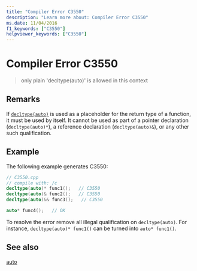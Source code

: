 ```yaml
---
title: "Compiler Error C3550"
description: "Learn more about: Compiler Error C3550"
ms.date: 11/04/2016
f1_keywords: ["C3550"]
helpviewer_keywords: ["C3550"]
---
```

# Compiler Error C3550

> only plain 'decltype(auto)' is allowed in this context

## Remarks

If [`decltype(auto)`](../../cpp/decltype-cpp.md#decltype-and-auto) is used as a placeholder for the return type of a function, it must be used by itself. It cannot be used as part of a pointer declaration (`decltype(auto)*`), a reference declaration (`decltype(auto)&`), or any other such qualification.

## Example

The following example generates C3550:

```cpp
// C3550.cpp
// compile with: /c
decltype(auto)* func1();   // C3550
decltype(auto)& func2();   // C3550
decltype(auto)&& func3();   // C3550

auto* func4();   // OK
```

To resolve the error remove all illegal qualification on `decltype(auto)`. For instance, `decltype(auto)* func1()` can be turned into `auto* func1()`.

## See also

[auto](../../cpp/auto-cpp.md)
